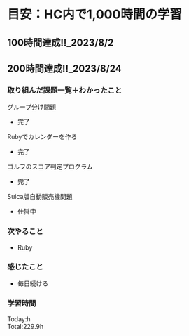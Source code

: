 # 目安：HC内で1,000時間の学習
## 100時間達成!!_2023/8/2<br>
## 200時間達成!!_2023/8/24<br>

### 取り組んだ課題一覧＋わかったこと

グループ分け問題
- 完了

Rubyでカレンダーを作る
- 完了

ゴルフのスコア判定プログラム
- 完了

Suica版自動販売機問題
- 仕掛中

### 次やること
- Ruby
### 感じたこと
- 毎日続ける
### 学習時間
Today:h<br>
Total:229.9h
